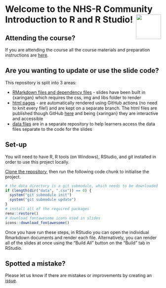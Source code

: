 
<!-- README.md is generated from README.Rmd. Please edit that file -->

# Welcome to the NHS-R Community Introduction to R and R Studio! <a alt="NHS-R Community's logo" href='https://nhsrcommunity.com/'><img src='https://nhs-r-community.github.io/assets/logo/nhsr-logo.png' align="right" height="80" /></a>

<!-- badges: start -->
<!-- badges: end -->

## Attending the course?

If you are attending the course all the course materials and preparation
instructions are
[here](https://philosopher-analyst.netlify.app/collection/nhsr-intro/prework/).

## Are you wanting to update or use the slide code?

This repository is split into 3 areas:

-   [RMarkdown files and dependency
    files](https://github.com/nhs-r-community/intro_r/tree/main) -
    slides have been built in {xaringan} which requires the css, img and
    libs folder to render
-   [html
    pages](https://github.com/nhs-r-community/intro_r/tree/gh-pages) -
    are automatically rendered using GitHub actions (no need to knit
    every file!) and are kept on a separate branch. The html files are
    published though GitHub
    [here](https://nhs-r-community.github.io/intro_r/) and being
    {xaringan} they are interactive and accessible
-   [data files](https://github.com/nhs-r-community/intro_r_data/) are
    in a separate repository to help learners access the data files
    separate to the code for the slides

## Set-up

You will need to have R, R tools (on Windows), RStudio, and git
installed in order to use this project locally.

[Clone the
repository](https://happygitwithr.com/existing-github-first.html#new-rstudio-project-via-git-clone),
then run the following code chunk to initialise the project.

``` r
# the data directory is a git submodule, which needs to be downloaded
if (length(dir("data", ".csv")) == 0) {
  system("git submodule init")
  system("git submodule update")
}
# install all of the required packages
renv::restore()
# download fontawesome icons used in slides
icons::download_fontawesome()
```

Once you have run these steps, in RStudio you can open the individual
Rmarkdown documents and render each file. Alternatively, you can render
all of the slides at once using the “Build All” button on the “Build”
tab in RStudio.

## Spotted a mistake?

Please let us know if there are mistakes or improvements by creating an
[issue](https://github.com/nhs-r-community/intro_r/issues).
